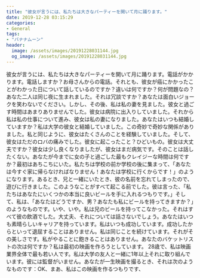 ```yaml
---
title: "彼女が言うには、私たちは大きなパーティーを開いて月に踊ります。"
date: 2019-12-28 03:15:29
categories:
- General
tags:
- "バナナムーン"
header:
  image: /assets/images/20191228031144.jpg
  og_image: /assets/images/20191228031144.jpg
---
```


彼女が言うには、私たちは大きなパーティーを開いて月に踊ります。電話がかかります。電話しますか？お母さんからの電話。それとも、彼女が癌にかかったことがわかった日について話しているのですか？違いは何ですか？何が問題なの？あなた二人は同じ夜に生まれました。それは冗談ですか？あなたは面白いジョークを笑わないでください。しかし、その後、私は私の妻を見ました。彼女と過ごす時間はあまりありませんでした。彼女は病院に出入りしていました。それから私は私の仕事について進み、彼女は私の妻になりました。あなたはいつも結婚していますか？私は大学の彼女と結婚していました。この奇妙で奇妙な関係がありました。私と同じように、彼女はたくさんのことを経験していました。そして、彼女はただのロバの痛みでした。彼女に起こったこと？ひどいもの。彼女は大丈夫ですか？彼女は少し良くなりましたが、彼女はまだ病気です。そのことは話したくない。あなたが今までに女の子と過ごした最もクレイジーな時間は何ですか？最初はあちこちにいた。私たちは学校の前か学校の後に集まって、「あなたは今すぐ家に帰らなければなりません！あなたは学校に行くからです！」のようになります。あるとき、兄と一緒にいたとき、彼の名前を忘れてしまったので、遊びに行きました。このようなことがすべて起こる前でした。彼は言った、「私たちはあなたにいくつかの本当に良いビールを手に入れるつもりです。」そして、私は、「あなたはどうですか、男？あなたも私にビールを持ってきますか？」のようなものです。いや、いや。私は兄のビールを持ってこなかった。それはすべて彼の飲酒でした。大丈夫、それについては話さないでしょう。あなたはいつも素晴らしいキャリアを持っています。私はいつも成功しています。成功したからといって退屈することはありません。私は同じことを続けています。それがその美しさです。私がやることに飽きることはありません。あなたのバケットリストの次は何ですか？私は最初の映画を作ろうとしています。 28歳で、私は映画業界全体で最も若い人です。私は大学の友人と一緒に1年以上それに取り組んでいます。彼には監督がいません。あなたが一生映画を撮るとき、それは次のようなものです：OK、まあ、私はこの映画を作るつもりです、
